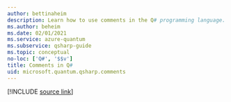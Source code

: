 ```yaml
---
author: bettinaheim
description: Learn how to use comments in the Q# programming language.
ms.author: beheim
ms.date: 02/01/2021
ms.service: azure-quantum
ms.subservice: qsharp-guide
ms.topic: conceptual
no-loc: ['Q#', '$$v']
title: Comments in Q#
uid: microsoft.quantum.qsharp.comments
---
```


<!-- 
# Comments in Q#
-->

[!INCLUDE [source link](~/includes/qsharp-language/Specifications/Language/1_ProgramStructure/7_comments.md)]